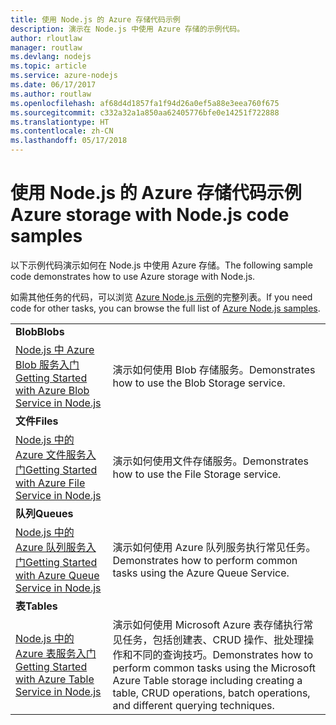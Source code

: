 ```yaml
---
title: 使用 Node.js 的 Azure 存储代码示例
description: 演示在 Node.js 中使用 Azure 存储的示例代码。
author: rloutlaw
manager: routlaw
ms.devlang: nodejs
ms.topic: article
ms.service: azure-nodejs
ms.date: 06/17/2017
ms.author: routlaw
ms.openlocfilehash: af68d4d1857fa1f94d26a0ef5a88e3eea760f675
ms.sourcegitcommit: c332a32a1a850aa62405776bfe0e14251f722888
ms.translationtype: HT
ms.contentlocale: zh-CN
ms.lasthandoff: 05/17/2018
---
```

# <a name="azure-storage-with-nodejs-code-samples"></a><span data-ttu-id="7db9c-103">使用 Node.js 的 Azure 存储代码示例</span><span class="sxs-lookup"><span data-stu-id="7db9c-103">Azure storage with Node.js code samples</span></span>

<span data-ttu-id="7db9c-104">以下示例代码演示如何在 Node.js 中使用 Azure 存储。</span><span class="sxs-lookup"><span data-stu-id="7db9c-104">The following sample code demonstrates how to use Azure storage with Node.js.</span></span>

<span data-ttu-id="7db9c-105">如需其他任务的代码，可以浏览 [Azure Node.js 示例](https://azure.microsoft.com/resources/samples/?term=nodejs)的完整列表。</span><span class="sxs-lookup"><span data-stu-id="7db9c-105">If you need code for other tasks, you can browse the full list of [Azure Node.js samples](https://azure.microsoft.com/resources/samples/?term=nodejs).</span></span>


| | |
|---|---|
| <span data-ttu-id="7db9c-106">**Blob**</span><span class="sxs-lookup"><span data-stu-id="7db9c-106">**Blobs**</span></span> ||
| [<span data-ttu-id="7db9c-107">Node.js 中 Azure Blob 服务入门</span><span class="sxs-lookup"><span data-stu-id="7db9c-107">Getting Started with Azure Blob Service in Node.js</span></span>](https://github.com/Azure-Samples/storage-blob-node-getting-started) | <span data-ttu-id="7db9c-108">演示如何使用 Blob 存储服务。</span><span class="sxs-lookup"><span data-stu-id="7db9c-108">Demonstrates how to use the Blob Storage service.</span></span> |
| <span data-ttu-id="7db9c-109">**文件**</span><span class="sxs-lookup"><span data-stu-id="7db9c-109">**Files**</span></span> ||
| [<span data-ttu-id="7db9c-110">Node.js 中的 Azure 文件服务入门</span><span class="sxs-lookup"><span data-stu-id="7db9c-110">Getting Started with Azure File Service in Node.js</span></span>](https://azure.microsoft.com/resources/samples/storage-file-node-getting-started/) | <span data-ttu-id="7db9c-111">演示如何使用文件存储服务。</span><span class="sxs-lookup"><span data-stu-id="7db9c-111">Demonstrates how to use the File Storage service.</span></span> |
| <span data-ttu-id="7db9c-112">**队列**</span><span class="sxs-lookup"><span data-stu-id="7db9c-112">**Queues**</span></span> ||
| [<span data-ttu-id="7db9c-113">Node.js 中的 Azure 队列服务入门</span><span class="sxs-lookup"><span data-stu-id="7db9c-113">Getting Started with Azure Queue Service in Node.js</span></span>](https://azure.microsoft.com/resources/samples/storage-queue-node-getting-started/) | <span data-ttu-id="7db9c-114">演示如何使用 Azure 队列服务执行常见任务。</span><span class="sxs-lookup"><span data-stu-id="7db9c-114">Demonstrates how to perform common tasks using the Azure Queue Service.</span></span> |
| <span data-ttu-id="7db9c-115">**表**</span><span class="sxs-lookup"><span data-stu-id="7db9c-115">**Tables**</span></span> ||
| [<span data-ttu-id="7db9c-116">Node.js 中的 Azure 表服务入门</span><span class="sxs-lookup"><span data-stu-id="7db9c-116">Getting Started with Azure Table Service in Node.js</span></span>](https://azure.microsoft.com/resources/samples/storage-table-node-getting-started/) | <span data-ttu-id="7db9c-117">演示如何使用 Microsoft Azure 表存储执行常见任务，包括创建表、CRUD 操作、批处理操作和不同的查询技巧。</span><span class="sxs-lookup"><span data-stu-id="7db9c-117">Demonstrates how to perform common tasks using the Microsoft Azure Table storage including creating a table, CRUD operations, batch operations, and different querying techniques.</span></span> |
